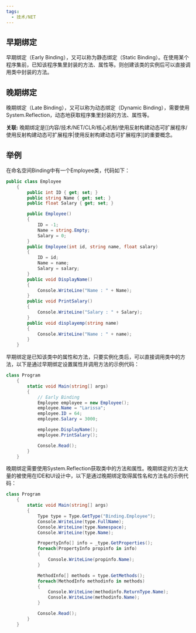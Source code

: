 ```yaml
---
tags:
  - 技术/NET
---
```

## 早期绑定

早期绑定（Early Binding），又可以称为静态绑定（Static Binding）。在使用某个程序集前，已知该程序集里封装的方法、属性等。则创建该类的实例后可以直接调用类中封装的方法。

## 晚期绑定

晚期绑定（Late Binding），又可以称为动态绑定（Dynamic Binding），需要使用System.Reflection，动态地获取程序集里封装的方法、属性等。

**关联:** 晚期绑定是[[内容/技术/NET/CLR/核心机制/使用反射构建动态可扩展程序/使用反射构建动态可扩展程序|使用反射构建动态可扩展程序]]的重要概念。

## 举例

在命名空间Binding中有一个Employee类，代码如下：

```C#
public class Employee
    {
        public int ID { get; set; }
        public string Name { get; set; }
        public float Salary { get; set; }

        public Employee()
        {
            ID = -1;
            Name = string.Empty;
            Salary = 0;
        }
        public Employee(int id, string name, float salary)
        {
            ID = id;
            Name = name;
            Salary = salary;
        }
        public void DisplayName()
        {
            Console.WriteLine("Name : " + Name);
        }
        public void PrintSalary()
        {
            Console.WriteLine("Salary : " + Salary);
        }
        public void displayemp(string name)
        {
            Console.WriteLine("Name : " + name);
        }
    }
```

早期绑定是已知该类中的属性和方法，只要实例化类后，可以直接调用类中的方法，以下是通过早期绑定设置属性并调用方法的示例代码：

```C#
class Program
    {
        static void Main(string[] args)
        {
            // Early Binding
            Employee employee = new Employee();
            employee.Name = "Larissa";
            employee.ID = 64;
            employee.Salary = 3000;

            employee.DisplayName();
            employee.PrintSalary();

            Console.Read();
        }
    }
```

晚期绑定需要使用System.Reflection获取类中的方法和属性。晚期绑定的方法大量的被使用在IDE和UI设计中，以下是通过晚期绑定取得属性名和方法名的示例代码：
```C#
class Program
    {
        static void Main(string[] args)
        {
            Type type = Type.GetType("Binding.Employee");
            Console.WriteLine(type.FullName);
            Console.WriteLine(type.Namespace);
            Console.WriteLine(type.Name);

            PropertyInfo[] info = _type.GetProperties();
            foreach(PropertyInfo propinfo in info)
            {
                Console.WriteLine(propinfo.Name);
            }

            MethodInfo[] methods = type.GetMethods();
            foreach(MethodInfo methodinfo in methods)
            {
                Console.WriteLine(methodinfo.ReturnType.Name);
                Console.WriteLine(methodinfo.Name);
            }

            Console.Read();
        }
    }
```


